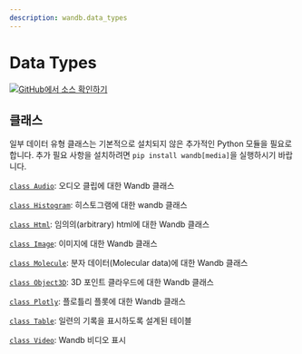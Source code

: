 ```yaml
---
description: wandb.data_types
---
```


# Data Types

[![](https://www.tensorflow.org/images/GitHub-Mark-32px.png)](https://www.github.com/wandb/client/tree/master/wandb/__init__.py)[GitHub에서 소스 확인하기](https://www.github.com/wandb/client/tree/master/wandb/__init__.py)​​

##  **클래스** <a id="classes"></a>

일부 데이터 유형 클래스는 기본적으로 설치되지 않은 추가적인 Python 모듈을 필요로 합니다. 추가 필요 사항을 설치하려면 `pip install wandb[media]`을 실행하시기 바랍니다.

​[`class Audio`](https://docs.wandb.ai/ref/data-types/audio): 오디오 클립에 대한 Wandb 클래스

​[`class Histogram`](https://docs.wandb.ai/ref/data-types/histogram): 히스토그램에 대한 wandb 클래스

​[`class Html`](https://docs.wandb.ai/ref/data-types/html): 임의의\(arbitrary\) html에 대한 Wandb 클래스

​[`class Image`](https://docs.wandb.ai/ref/data-types/image): 이미지에 대한 Wandb 클래스

​[`class Molecule`](https://docs.wandb.ai/ref/data-types/molecule): 분자 데이터\(Molecular data\)에 대한 Wandb 클래스

​[`class Object3D`](https://docs.wandb.ai/ref/data-types/object3d): 3D 포인트 클라우드에 대한 Wandb 클래스

​[`class Plotly`](https://docs.wandb.ai/ref/data-types/plotly): 플로틀리 플롯에 대한 Wandb 클래스

​[`class Table`](https://docs.wandb.ai/ref/data-types/table): 일련의 기록을 표시하도록 설계된 테이블

​[`class Video`](https://docs.wandb.ai/ref/data-types/video): Wandb 비디오 표시


